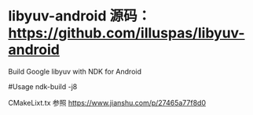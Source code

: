 libyuv-android
源码：https://github.com/illuspas/libyuv-android
==============

Build Google libyuv with NDK for Android

#Usage
ndk-build -j8

CMakeLixt.tx 参照 https://www.jianshu.com/p/27465a77f8d0